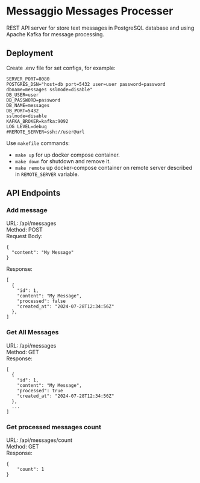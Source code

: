 # Messaggio Messages Processer

REST API server for store text messages in PostgreSQL database and using Apache Kafka for message processing.


## Deployment
Create .env file for set configs, for example:
```
SERVER_PORT=8080
POSTGRES_DSN="host=db port=5432 user=user password=password dbname=messages sslmode=disable"
DB_USER=user 
DB_PASSWORD=password 
DB_NAME=messages 
DB_PORT=5432
sslmode=disable
KAFKA_BROKER=kafka:9092
LOG_LEVEL=debug
#REMOTE_SERVER=ssh://user@url
```
Use `makefile` commands:  
- `make up` for up docker compose container.  
- `make down` for shutdown and remove it.  
- `make remote` up docker-compose container on remote server described in `REMOTE_SERVER` variable.

## API Endpoints

### Add message
URL: /api/messages  
Method: POST  
Request Body:
```
{
  "content": "My Message"
}
```
Response:
```
[
  {
    "id": 1,
    "content": "My Message",
    "processed": false
    "created_at": "2024-07-28T12:34:56Z"
  },
]
```

### Get All Messages  
URL: /api/messages  
Method: GET  
Response:
```
[
  {
    "id": 1,
    "content": "My Message",
    "processed": true
    "created_at": "2024-07-28T12:34:56Z"
  },
  ...
]
```

### Get processed messages count
URL: /api/messages/count  
Method: GET  
Response:
```
{
    "count": 1
}
```

